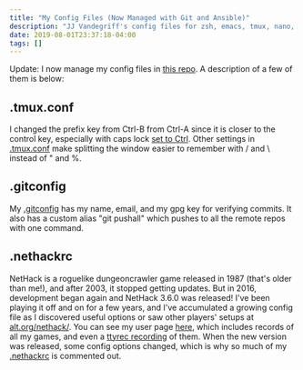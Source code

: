 ```yaml
---
title: "My Config Files (Now Managed with Git and Ansible)"
description: "JJ Vandegriff's config files for zsh, emacs, tmux, nano, nethack, etc."
date: 2019-08-01T23:37:18-04:00
tags: []
---
```


Update: I now manage my config files in [this repo](https://codeberg.org/johanvandegriff/dotfiles). A description of a few of them is below:

## .tmux.conf
I changed the prefix key from Ctrl-B from Ctrl-A since it is closer to the control key, especially with caps lock [set to Ctrl](/blog/linux-remap-right-alt-and-ctrl-to-home-and-end/). Other settings in [.tmux.conf](https://codeberg.org/johanvandegriff/dotfiles/src/branch/main/roles/tmux/files/tmux.conf) make splitting the window easier to remember with / and \ instead of " and %.

## .gitconfig
My [.gitconfig](https://codeberg.org/johanvandegriff/dotfiles/src/branch/main/roles/git/files/gitconfig) has my name, email, and my gpg key for verifying commits. It also has a custom alias "git pushall" which pushes to all the remote repos with one command.

## .nethackrc
NetHack is a roguelike dungeoncrawler game released in 1987 (that's older than me!), and after 2003, it stopped getting updates. But in 2016, development began again and NetHack 3.6.0 was released! I've been playing it off and on for a few years, and I've accumulated a growing config file as I discovered useful options or saw other players' setups at [alt.org/nethack/](https://alt.org/nethack/). You can see my user page [here](https://alt.org/nethack/player-all.php?player=jjvan), which includes records of all my games, and even a [ttyrec recording](https://alt.org/nethack/browsettyrec.php?player=jjvan) of them. When the new version was released, some config options changed, which is why so much of my [.nethackrc](https://codeberg.org/johanvandegriff/dotfiles/src/branch/main/roles/nethack/files/nethackrc) is commented out.

